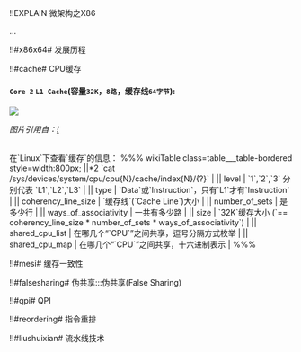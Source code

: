 !!EXPLAIN
微架构之X86

...


!!#x86x64# 发展历程



!!#cache# CPU缓存

#### `Core 2` `L1 Cache`(容量`32K`，`8路`，缓存线`64字节`):
<img src="/java.memory.model/x86/core2_l1_cache.png"/>

_图片引用自：[!](http://duartes.org/gustavo/blog/post/intel-cpu-caches)_

<br>
在`Linux`下查看`缓存`的信息：
%%% wikiTable class=table___table-bordered style=width:800px;
||*2 `cat /sys/devices/system/cpu/cpu{N}/cache/index{N}/{?}` |
|| level | `1`,`2`,`3` 分别代表 `L1`,`L2`,`L3` |
|| type | `Data`或`Instruction`，只有`L1`才有`Instruction` |
|| coherency_line_size | `缓存线`(`Cache Line`)大小 |
|| number_of_sets | 是多少行 |
|| ways_of_associativity | 一共有多少路 |
|| size | `32K`缓存大小 (`== coherency_line_size * number_of_sets * ways_of_associativity`) |
|| shared_cpu_list | 在哪几个“`CPU`”之间共享，逗号分隔方式枚举 |
|| shared_cpu_map | 在哪几个“`CPU`”之间共享，十六进制表示 |
%%%


!!#mesi# 缓存一致性



!!#falsesharing# 伪共享:::伪共享(False Sharing)



!!#qpi# QPI



!!#reordering# 指令重排



!!#liushuixian# 流水线技术




